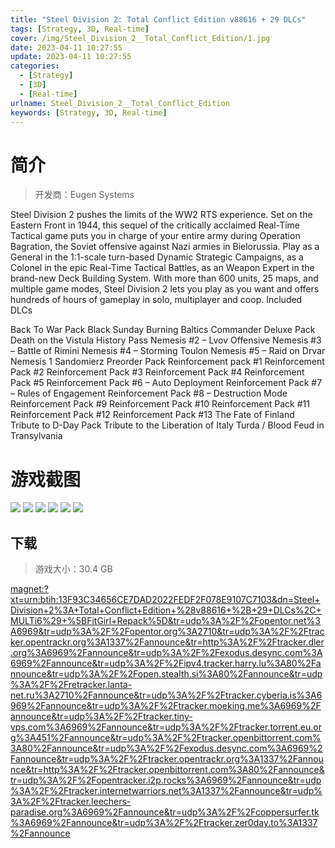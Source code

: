 ```yaml
---
title: "Steel Division 2: Total Conflict Edition v88616 + 29 DLCs"
tags: [Strategy, 3D, Real-time]
cover: /img/Steel_Division_2__Total_Conflict_Edition/1.jpg
date: 2023-04-11 10:27:55
update: 2023-04-11 10:27:55
categories: 
  - [Strategy]
  - [3D]
  - [Real-time]
urlname: Steel_Division_2__Total_Conflict_Edition
keywords: [Strategy, 3D, Real-time]
---
```

# 简介

> 开发商：Eugen Systems

Steel Division 2 pushes the limits of the WW2 RTS experience. Set on the Eastern Front in 1944, this sequel of the critically acclaimed Real-Time Tactical game puts you in charge of your entire army during Operation Bagration, the Soviet offensive against Nazi armies in Bielorussia.
Play as a General in the 1:1-scale turn-based Dynamic Strategic Campaigns, as a Colonel in the epic Real-Time Tactical Battles, as an Weapon Expert in the brand-new Deck Building System.
With more than 600 units, 25 maps, and multiple game modes, Steel Division 2 lets you play as you want and offers hundreds of hours of gameplay in solo, multiplayer and coop.
Included DLCs

Back To War Pack
Black Sunday
Burning Baltics
Commander Deluxe Pack
Death on the Vistula
History Pass
Nemesis #2 – Lvov Offensive
Nemesis #3 – Battle of Rimini
Nemesis #4 – Storming Toulon
Nemesis #5 – Raid on Drvar
Nemesis 1 Sandomierz
Preorder Pack
Reinforcement pack #1
Reinforcement Pack #2
Reinforcement Pack #3
Reinforcement Pack #4
Reinforcement Pack #5
Reinforcement Pack #6 – Auto Deployment
Reinforcement Pack #7 – Rules of Engagement
Reinforcement Pack #8 – Destruction Mode
Reinforcement Pack #9
Reinforcement Pack #10
Reinforcement Pack #11
Reinforcement Pack #12
Reinforcement Pack #13
The Fate of Finland
Tribute to D-Day Pack
Tribute to the Liberation of Italy
Turda / Blood Feud in Transylvania

# 游戏截图

![](/img/Steel_Division_2__Total_Conflict_Edition/2.jpg)
![](/img/Steel_Division_2__Total_Conflict_Edition/3.jpg)
![](/img/Steel_Division_2__Total_Conflict_Edition/4.jpg)
![](/img/Steel_Division_2__Total_Conflict_Edition/5.jpg)
![](/img/Steel_Division_2__Total_Conflict_Edition/6.jpg)
![](/img/Steel_Division_2__Total_Conflict_Edition/7.jpg)


## 下载

> 游戏大小：30.4 GB

[magnet:?xt=urn:btih:13F93C34656CE7DAD2022FEDF2F078E9107C7103&amp;dn=Steel+Division+2%3A+Total+Conflict+Edition+%28v88616+%2B+29+DLCs%2C+MULTi6%29+%5BFitGirl+Repack%5D&amp;tr=udp%3A%2F%2Fopentor.net%3A6969&amp;tr=udp%3A%2F%2Fopentor.org%3A2710&amp;tr=udp%3A%2F%2Ftracker.opentrackr.org%3A1337%2Fannounce&amp;tr=http%3A%2F%2Ftracker.dler.org%3A6969%2Fannounce&amp;tr=udp%3A%2F%2Fexodus.desync.com%3A6969%2Fannounce&amp;tr=udp%3A%2F%2Fipv4.tracker.harry.lu%3A80%2Fannounce&amp;tr=udp%3A%2F%2Fopen.stealth.si%3A80%2Fannounce&amp;tr=udp%3A%2F%2Fretracker.lanta-net.ru%3A2710%2Fannounce&amp;tr=udp%3A%2F%2Ftracker.cyberia.is%3A6969%2Fannounce&amp;tr=udp%3A%2F%2Ftracker.moeking.me%3A6969%2Fannounce&amp;tr=udp%3A%2F%2Ftracker.tiny-vps.com%3A6969%2Fannounce&amp;tr=udp%3A%2F%2Ftracker.torrent.eu.org%3A451%2Fannounce&amp;tr=udp%3A%2F%2Ftracker.openbittorrent.com%3A80%2Fannounce&amp;tr=udp%3A%2F%2Fexodus.desync.com%3A6969%2Fannounce&amp;tr=udp%3A%2F%2Ftracker.opentrackr.org%3A1337%2Fannounce&amp;tr=http%3A%2F%2Ftracker.openbittorrent.com%3A80%2Fannounce&amp;tr=udp%3A%2F%2Fopentracker.i2p.rocks%3A6969%2Fannounce&amp;tr=udp%3A%2F%2Ftracker.internetwarriors.net%3A1337%2Fannounce&amp;tr=udp%3A%2F%2Ftracker.leechers-paradise.org%3A6969%2Fannounce&amp;tr=udp%3A%2F%2Fcoppersurfer.tk%3A6969%2Fannounce&amp;tr=udp%3A%2F%2Ftracker.zer0day.to%3A1337%2Fannounce](magnet:?xt=urn:btih:13F93C34656CE7DAD2022FEDF2F078E9107C7103&amp;dn=Steel+Division+2%3A+Total+Conflict+Edition+%28v88616+%2B+29+DLCs%2C+MULTi6%29+%5BFitGirl+Repack%5D&amp;tr=udp%3A%2F%2Fopentor.net%3A6969&amp;tr=udp%3A%2F%2Fopentor.org%3A2710&amp;tr=udp%3A%2F%2Ftracker.opentrackr.org%3A1337%2Fannounce&amp;tr=http%3A%2F%2Ftracker.dler.org%3A6969%2Fannounce&amp;tr=udp%3A%2F%2Fexodus.desync.com%3A6969%2Fannounce&amp;tr=udp%3A%2F%2Fipv4.tracker.harry.lu%3A80%2Fannounce&amp;tr=udp%3A%2F%2Fopen.stealth.si%3A80%2Fannounce&amp;tr=udp%3A%2F%2Fretracker.lanta-net.ru%3A2710%2Fannounce&amp;tr=udp%3A%2F%2Ftracker.cyberia.is%3A6969%2Fannounce&amp;tr=udp%3A%2F%2Ftracker.moeking.me%3A6969%2Fannounce&amp;tr=udp%3A%2F%2Ftracker.tiny-vps.com%3A6969%2Fannounce&amp;tr=udp%3A%2F%2Ftracker.torrent.eu.org%3A451%2Fannounce&amp;tr=udp%3A%2F%2Ftracker.openbittorrent.com%3A80%2Fannounce&amp;tr=udp%3A%2F%2Fexodus.desync.com%3A6969%2Fannounce&amp;tr=udp%3A%2F%2Ftracker.opentrackr.org%3A1337%2Fannounce&amp;tr=http%3A%2F%2Ftracker.openbittorrent.com%3A80%2Fannounce&amp;tr=udp%3A%2F%2Fopentracker.i2p.rocks%3A6969%2Fannounce&amp;tr=udp%3A%2F%2Ftracker.internetwarriors.net%3A1337%2Fannounce&amp;tr=udp%3A%2F%2Ftracker.leechers-paradise.org%3A6969%2Fannounce&amp;tr=udp%3A%2F%2Fcoppersurfer.tk%3A6969%2Fannounce&amp;tr=udp%3A%2F%2Ftracker.zer0day.to%3A1337%2Fannounce)